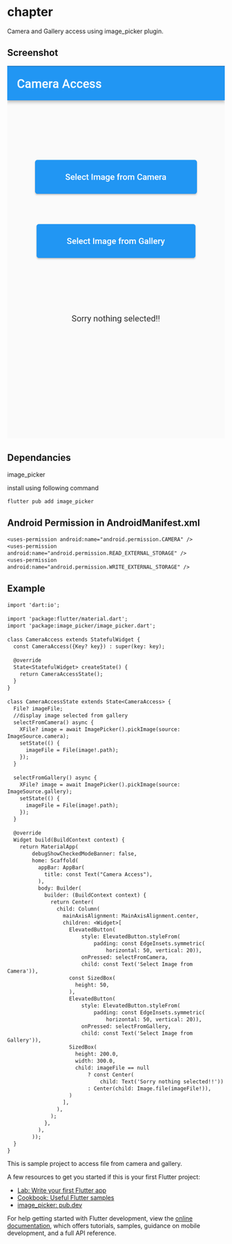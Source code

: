 # chapter

Camera and Gallery access using image_picker plugin.

## Screenshot
![](screenshots/camera_access.png)

## Dependancies
image_picker

install using following command
```sh
flutter pub add image_picker
```
## Android Permission in AndroidManifest.xml
    <uses-permission android:name="android.permission.CAMERA" />
    <uses-permission android:name="android.permission.READ_EXTERNAL_STORAGE" />
    <uses-permission android:name="android.permission.WRITE_EXTERNAL_STORAGE" />



## Example
```
import 'dart:io';

import 'package:flutter/material.dart';
import 'package:image_picker/image_picker.dart';

class CameraAccess extends StatefulWidget {
  const CameraAccess({Key? key}) : super(key: key);

  @override
  State<StatefulWidget> createState() {
    return CameraAccessState();
  }
}

class CameraAccessState extends State<CameraAccess> {
  File? imageFile;
  //display image selected from gallery
  selectFromCamera() async {
    XFile? image = await ImagePicker().pickImage(source: ImageSource.camera);
    setState(() {
      imageFile = File(image!.path);
    });
  }

  selectFromGallery() async {
    XFile? image = await ImagePicker().pickImage(source: ImageSource.gallery);
    setState(() {
      imageFile = File(image!.path);
    });
  }

  @override
  Widget build(BuildContext context) {
    return MaterialApp(
        debugShowCheckedModeBanner: false,
        home: Scaffold(
          appBar: AppBar(
            title: const Text("Camera Access"),
          ),
          body: Builder(
            builder: (BuildContext context) {
              return Center(
                child: Column(
                  mainAxisAlignment: MainAxisAlignment.center,
                  children: <Widget>[
                    ElevatedButton(
                        style: ElevatedButton.styleFrom(
                            padding: const EdgeInsets.symmetric(
                                horizontal: 50, vertical: 20)),
                        onPressed: selectFromCamera,
                        child: const Text('Select Image from Camera')),
                    const SizedBox(
                      height: 50,
                    ),
                    ElevatedButton(
                        style: ElevatedButton.styleFrom(
                            padding: const EdgeInsets.symmetric(
                                horizontal: 50, vertical: 20)),
                        onPressed: selectFromGallery,
                        child: const Text('Select Image from Gallery')),
                    SizedBox(
                      height: 200.0,
                      width: 300.0,
                      child: imageFile == null
                          ? const Center(
                              child: Text('Sorry nothing selected!!'))
                          : Center(child: Image.file(imageFile!)),
                    )
                  ],
                ),
              );
            },
          ),
        ));
  }
}
```

This is sample project to access file from camera and gallery.

A few resources to get you started if this is your first Flutter project:

- [Lab: Write your first Flutter app](https://docs.flutter.dev/get-started/codelab)
- [Cookbook: Useful Flutter samples](https://docs.flutter.dev/cookbook)
- [image_picker: pub.dev](https://pub.dev/packages/image_picker)

For help getting started with Flutter development, view the
[online documentation](https://docs.flutter.dev/), which offers tutorials,
samples, guidance on mobile development, and a full API reference.
